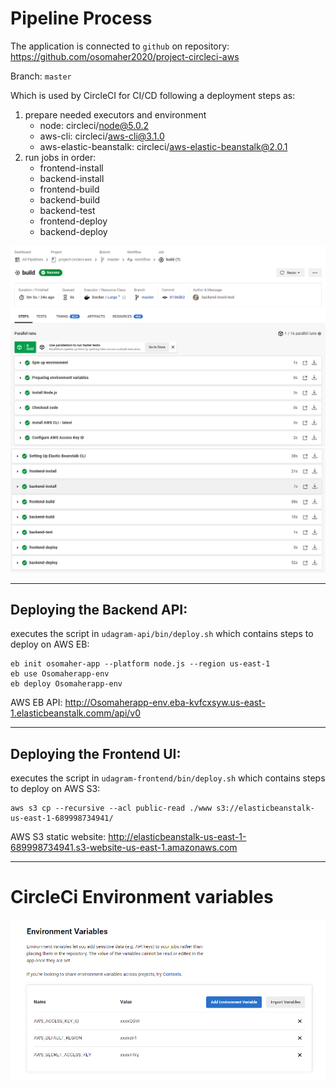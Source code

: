 # Pipeline Process
The application is connected to `github` on repository: https://github.com/osomaher2020/project-circleci-aws

Branch: `master`

Which is used by CircleCI for CI/CD following a deployment steps as:

1. prepare needed executors and environment
    - node: circleci/node@5.0.2
    - aws-cli: circleci/aws-cli@3.1.0
    - aws-elastic-beanstalk: circleci/aws-elastic-beanstalk@2.0.1
2. run jobs in order:
    - frontend-install
    - backend-install
    - frontend-build
    - backend-build
    - backend-test
    - frontend-deploy
    - backend-deploy

![circleci_process](./imgs/circleci-deploy1.png)
![circleci_process2](./imgs/circleci-deploy2.png)

---
## Deploying the Backend API:
executes the script in `udagram-api/bin/deploy.sh` which contains steps to deploy on AWS EB:
```
eb init osomaher-app --platform node.js --region us-east-1
eb use Osomaherapp-env
eb deploy Osomaherapp-env
```

AWS EB API: http://Osomaherapp-env.eba-kvfcxsyw.us-east-1.elasticbeanstalk.comm/api/v0

---
## Deploying the Frontend UI:
executes the script in `udagram-frontend/bin/deploy.sh` which contains steps to deploy on AWS S3:
```
aws s3 cp --recursive --acl public-read ./www s3://elasticbeanstalk-us-east-1-689998734941/
```

AWS S3 static website: http://elasticbeanstalk-us-east-1-689998734941.s3-website-us-east-1.amazonaws.com

---

# CircleCi Environment variables

![circleci_env](./imgs/circleci_env.png)
